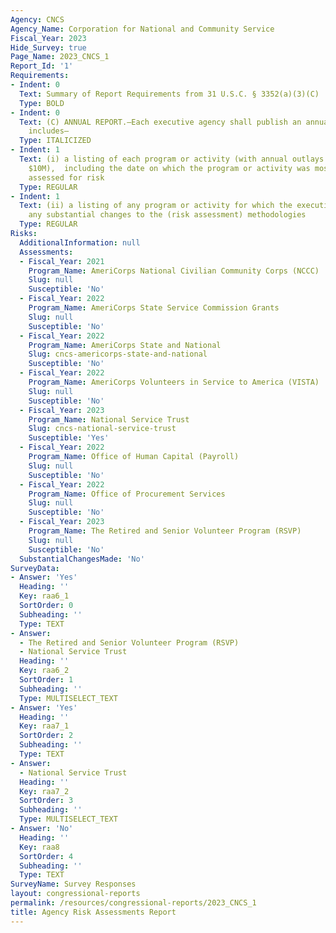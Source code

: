 ```yaml
---
Agency: CNCS
Agency_Name: Corporation for National and Community Service
Fiscal_Year: 2023
Hide_Survey: true
Page_Name: 2023_CNCS_1
Report_Id: '1'
Requirements:
- Indent: 0
  Text: Summary of Report Requirements from 31 U.S.C. § 3352(a)(3)(C)
  Type: BOLD
- Indent: 0
  Text: (C) ANNUAL REPORT.—Each executive agency shall publish an annual report that
    includes—
  Type: ITALICIZED
- Indent: 1
  Text: (i) a listing of each program or activity (with annual outlays greater than
    $10M),  including the date on which the program or activity was most recently
    assessed for risk
  Type: REGULAR
- Indent: 1
  Text: (ii) a listing of any program or activity for which the executive agency makes
    any substantial changes to the (risk assessment) methodologies
  Type: REGULAR
Risks:
  AdditionalInformation: null
  Assessments:
  - Fiscal_Year: 2021
    Program_Name: AmeriCorps National Civilian Community Corps (NCCC)
    Slug: null
    Susceptible: 'No'
  - Fiscal_Year: 2022
    Program_Name: AmeriCorps State Service Commission Grants
    Slug: null
    Susceptible: 'No'
  - Fiscal_Year: 2022
    Program_Name: AmeriCorps State and National
    Slug: cncs-americorps-state-and-national
    Susceptible: 'No'
  - Fiscal_Year: 2022
    Program_Name: AmeriCorps Volunteers in Service to America (VISTA)
    Slug: null
    Susceptible: 'No'
  - Fiscal_Year: 2023
    Program_Name: National Service Trust
    Slug: cncs-national-service-trust
    Susceptible: 'Yes'
  - Fiscal_Year: 2022
    Program_Name: Office of Human Capital (Payroll)
    Slug: null
    Susceptible: 'No'
  - Fiscal_Year: 2022
    Program_Name: Office of Procurement Services
    Slug: null
    Susceptible: 'No'
  - Fiscal_Year: 2023
    Program_Name: The Retired and Senior Volunteer Program (RSVP)
    Slug: null
    Susceptible: 'No'
  SubstantialChangesMade: 'No'
SurveyData:
- Answer: 'Yes'
  Heading: ''
  Key: raa6_1
  SortOrder: 0
  Subheading: ''
  Type: TEXT
- Answer:
  - The Retired and Senior Volunteer Program (RSVP)
  - National Service Trust
  Heading: ''
  Key: raa6_2
  SortOrder: 1
  Subheading: ''
  Type: MULTISELECT_TEXT
- Answer: 'Yes'
  Heading: ''
  Key: raa7_1
  SortOrder: 2
  Subheading: ''
  Type: TEXT
- Answer:
  - National Service Trust
  Heading: ''
  Key: raa7_2
  SortOrder: 3
  Subheading: ''
  Type: MULTISELECT_TEXT
- Answer: 'No'
  Heading: ''
  Key: raa8
  SortOrder: 4
  Subheading: ''
  Type: TEXT
SurveyName: Survey Responses
layout: congressional-reports
permalink: /resources/congressional-reports/2023_CNCS_1
title: Agency Risk Assessments Report
---
```

